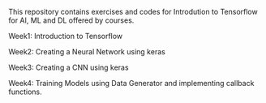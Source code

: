 This repository contains exercises and codes for Introdution to Tensorflow for AI, ML and DL offered by courses.


Week1: Introduction to Tensorflow

Week2: Creating a Neural Network using keras

Week3: Creating a CNN using keras

Week4: Training Models using Data Generator and implementing callback functions.